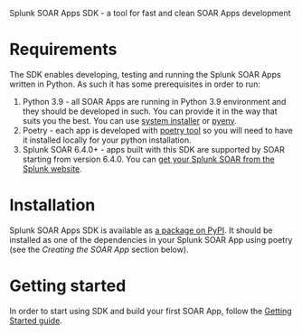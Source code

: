 Splunk SOAR Apps SDK - a tool for fast and clean SOAR Apps development

# Requirements

The SDK enables developing, testing and running the Splunk SOAR Apps written in Python. As such
it has some prerequisites in order to run:

1. Python 3.9 - all SOAR Apps are running in Python 3.9 environment and they should be developed in such.
  You can provide it in the way that suits you the best. You can use [system installer](https://www.python.org/downloads)
  or [pyenv](https://github.com/pyenv/pyenv).
1. Poetry - each app is developed with [poetry tool](https://python-poetry.org/) so you will need to have it installed locally for your python installation.
1. Splunk SOAR 6.4.0+ - apps built with this SDK are supported by SOAR starting from version 6.4.0.  You can [get your Splunk SOAR from the Splunk website](https://www.splunk.com/en_us/products/splunk-security-orchestration-and-automation.html).

# Installation

Splunk SOAR Apps SDK is available as [a package on PyPI](MISSING_LINK). It should be installed
as one of the dependencies in your Splunk SOAR App using poetry (see the _Creating the SOAR App_ section below).

# Getting started

In order to start using SDK and build your first SOAR App, follow the [Getting Started guide](/docs/getting_started.md).
